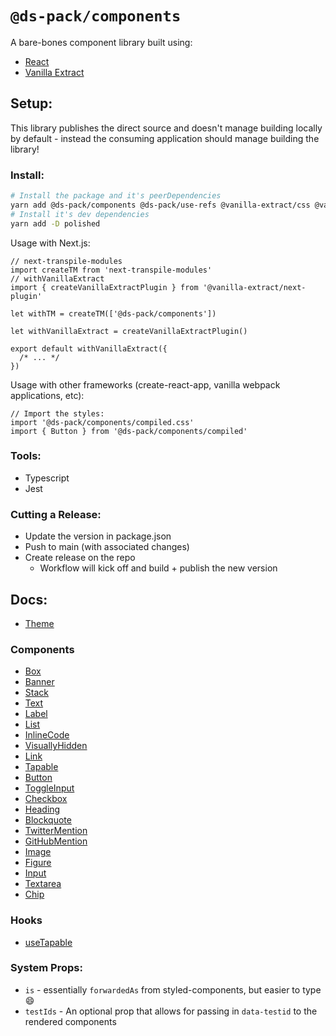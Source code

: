 # `@ds-pack/components`

A bare-bones component library built using:

- [React](https://reactjs.org/)
- [Vanilla Extract](https://vanilla-extract.style/)

## Setup:

This library publishes the direct source and doesn't manage building locally by
default - instead the consuming application should manage building the library!

### Install:

```sh
# Install the package and it's peerDependencies
yarn add @ds-pack/components @ds-pack/use-refs @vanilla-extract/css @vanilla-extract/dynamic rainbow-sprinkles nanopop
# Install it's dev dependencies
yarn add -D polished
```

Usage with Next.js:

```tsx
// next-transpile-modules
import createTM from 'next-transpile-modules'
// withVanillaExtract
import { createVanillaExtractPlugin } from '@vanilla-extract/next-plugin'

let withTM = createTM(['@ds-pack/components'])

let withVanillaExtract = createVanillaExtractPlugin()

export default withVanillaExtract({
  /* ... */
})
```

Usage with other frameworks (create-react-app, vanilla webpack applications,
etc):

```tsx
// Import the styles:
import '@ds-pack/components/compiled.css'
import { Button } from '@ds-pack/components/compiled'
```

### Tools:

- Typescript
- Jest

### Cutting a Release:

- Update the version in package.json
- Push to main (with associated changes)
- Create release on the repo
  - Workflow will kick off and build + publish the new version

## Docs:

- [Theme](./src/theme.md)

### Components

- [Box](./src/Box/readme.md)
- [Banner](./src/Banner/readme.md)
- [Stack](./src/Stack/readme.md)
- [Text](./src/Text/readme.md)
- [Label](./src/Label/readme.md)
- [List](./src/List/readme.md)
- [InlineCode](./src/InlineCode/readme.md)
- [VisuallyHidden](./src/VisuallyHidden/readme.md)
- [Link](./src/Link/readme.md)
- [Tapable](./src/Tapable/readme.md)
- [Button](./src/Button/readme.md)
- [ToggleInput](./src/ToggleInput/readme.md)
- [Checkbox](./src/Checkbox/readme.md)
- [Heading](./src/Heading/readme.md)
- [Blockquote](./src/Blockquote/readme.md)
- [TwitterMention](./src/TwitterMention/readme.md)
- [GitHubMention](./src/GitHubMention/readme.md)
- [Image](./src/Image/readme.md)
- [Figure](./src/Figure/readme.md)
- [Input](./src/Input/readme.md)
- [Textarea](./src/Textarea/readme.md)
- [Chip](./src/Chip/readme.md)

### Hooks

- [useTapable](./src/useTapable.md)

### System Props:

- `is` - essentially `forwardedAs` from styled-components, but easier to type 😄
- `testIds` - An optional prop that allows for passing in `data-testid` to the
  rendered components
